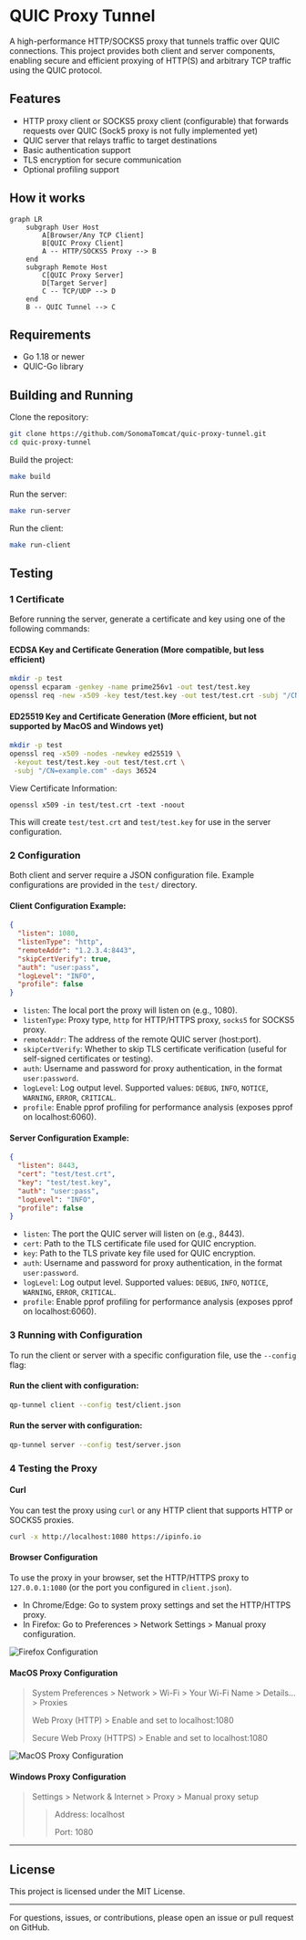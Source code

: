 # QUIC Proxy Tunnel

A high-performance HTTP/SOCKS5 proxy that tunnels traffic over QUIC connections. This project provides both client and server components, enabling secure and efficient proxying of HTTP(S) and arbitrary TCP traffic using the QUIC protocol.

## Features
- HTTP proxy client or SOCKS5 proxy client (configurable) that forwards requests over QUIC (Sock5 proxy is not fully implemented yet)
- QUIC server that relays traffic to target destinations
- Basic authentication support
- TLS encryption for secure communication
- Optional profiling support

## How it works

```mermaid
graph LR
    subgraph User Host
        A[Browser/Any TCP Client]
        B[QUIC Proxy Client]
        A -- HTTP/SOCKS5 Proxy --> B
    end
    subgraph Remote Host
        C[QUIC Proxy Server]
        D[Target Server]
        C -- TCP/UDP --> D
    end
    B -- QUIC Tunnel --> C
```

## Requirements
- Go 1.18 or newer
- QUIC-Go library

## Building and Running

Clone the repository:

```sh
git clone https://github.com/SonomaTomcat/quic-proxy-tunnel.git
cd quic-proxy-tunnel
```

Build the project:

```sh
make build
```

Run the server:

```sh
make run-server
```

Run the client:

```sh
make run-client
```

## Testing
### 1 Certificate

Before running the server, generate a certificate and key using one of the following commands:

#### ECDSA Key and Certificate Generation (More compatible, but less efficient)

```sh
mkdir -p test
openssl ecparam -genkey -name prime256v1 -out test/test.key
openssl req -new -x509 -key test/test.key -out test/test.crt -subj "/CN=example.com" -days 36524
```

#### ED25519 Key and Certificate Generation (More efficient, but not supported by MacOS and Windows yet)

```sh
mkdir -p test
openssl req -x509 -nodes -newkey ed25519 \
 -keyout test/test.key -out test/test.crt \
 -subj "/CN=example.com" -days 36524
```
View Certificate Information:
```shell
openssl x509 -in test/test.crt -text -noout
```
This will create `test/test.crt` and `test/test.key` for use in the server configuration.

### 2 Configuration

Both client and server require a JSON configuration file. Example configurations are provided in the `test/` directory.

#### Client Configuration Example:
```json
{
  "listen": 1080,
  "listenType": "http",
  "remoteAddr": "1.2.3.4:8443",
  "skipCertVerify": true,
  "auth": "user:pass",
  "logLevel": "INFO",
  "profile": false
}
```
- `listen`: The local port the proxy will listen on (e.g., 1080).
- `listenType`: Proxy type, `http` for HTTP/HTTPS proxy, `socks5` for SOCKS5 proxy.
- `remoteAddr`: The address of the remote QUIC server (host:port).
- `skipCertVerify`: Whether to skip TLS certificate verification (useful for self-signed certificates or testing).
- `auth`: Username and password for proxy authentication, in the format `user:password`.
- `logLevel`: Log output level. Supported values: `DEBUG`, `INFO`, `NOTICE`, `WARNING`, `ERROR`, `CRITICAL`.
- `profile`: Enable pprof profiling for performance analysis (exposes pprof on localhost:6060).

#### Server Configuration Example:
```json
{
  "listen": 8443,
  "cert": "test/test.crt",
  "key": "test/test.key",
  "auth": "user:pass",
  "logLevel": "INFO",
  "profile": false
}
```
- `listen`: The port the QUIC server will listen on (e.g., 8443).
- `cert`: Path to the TLS certificate file used for QUIC encryption.
- `key`: Path to the TLS private key file used for QUIC encryption.
- `auth`: Username and password for proxy authentication, in the format `user:password`.
- `logLevel`: Log output level. Supported values: `DEBUG`, `INFO`, `NOTICE`, `WARNING`, `ERROR`, `CRITICAL`.
- `profile`: Enable pprof profiling for performance analysis (exposes pprof on localhost:6060).

### 3 Running with Configuration
To run the client or server with a specific configuration file, use the `--config` flag:
#### Run the client with configuration:
```sh
qp-tunnel client --config test/client.json
```

#### Run the server with configuration:
```sh
qp-tunnel server --config test/server.json
```

### 4 Testing the Proxy

#### Curl
You can test the proxy using `curl` or any HTTP client that supports HTTP or SOCKS5 proxies.

```sh
curl -x http://localhost:1080 https://ipinfo.io
```



#### Browser Configuration

To use the proxy in your browser, set the HTTP/HTTPS proxy to `127.0.0.1:1080` (or the port you configured in `client.json`).

- In Chrome/Edge: Go to system proxy settings and set the HTTP/HTTPS proxy.
- In Firefox: Go to Preferences > Network Settings > Manual proxy configuration.

![Firefox Configuration](README-imgs/Browser-Configuration.png)

#### MacOS Proxy Configuration


> System Preferences > Network > Wi-Fi > Your Wi-Fi Name > Details... > Proxies
>
> Web Proxy (HTTP) > Enable and set to localhost:1080
>
> Secure Web Proxy (HTTPS) > Enable and set to localhost:1080
>
![MacOS Proxy Configuration](README-imgs/MacOS-Proxy-Configuration.png)

#### Windows Proxy Configuration
> Settings > Network & Internet > Proxy > Manual proxy setup
>> Address: localhost
>>
>> Port: 1080

---

## License

This project is licensed under the MIT License.

---

For questions, issues, or contributions, please open an issue or pull request on GitHub.
